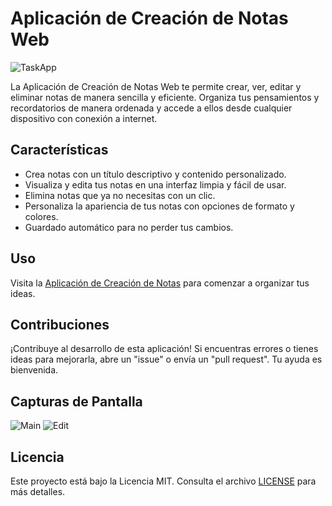 # Aplicación de Creación de Notas Web

![TaskApp](https://i.imgur.com/YTKfl0p.png)

La Aplicación de Creación de Notas Web te permite crear, ver, editar y eliminar notas de manera sencilla y eficiente. Organiza tus pensamientos y recordatorios de manera ordenada y accede a ellos desde cualquier dispositivo con conexión a internet.

## Características

- Crea notas con un título descriptivo y contenido personalizado.
- Visualiza y edita tus notas en una interfaz limpia y fácil de usar.
- Elimina notas que ya no necesitas con un clic.
- Personaliza la apariencia de tus notas con opciones de formato y colores.
- Guardado automático para no perder tus cambios.

## Uso

Visita la [Aplicación de Creación de Notas](link-to-github-pages) para comenzar a organizar tus ideas.

## Contribuciones

¡Contribuye al desarrollo de esta aplicación! Si encuentras errores o tienes ideas para mejorarla, abre un "issue" o envía un "pull request". Tu ayuda es bienvenida.

## Capturas de Pantalla

![Main](https://i.imgur.com/YTKfl0p.png)
![Edit](https://i.imgur.com/cZrf7Li.png)

## Licencia

Este proyecto está bajo la Licencia MIT. Consulta el archivo [LICENSE](LICENSE) para más detalles.
